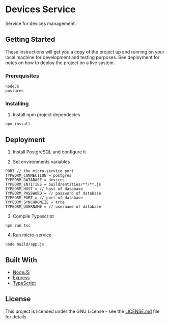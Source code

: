 # Devices Service

Service for devices management.

## Getting Started

These instructions will get you a copy of the project up and running on your local machine for development and testing purposes. See deployment for notes on how to deploy the project on a live system.

### Prerequisites

```
nodeJS
postgres
```

### Installing

1. Install npm project dependecies

```
npm install
```

## Deployment

1. Install PostgreSQL and configure it

2. Set environments variables
```
PORT // the micro-service port
TYPEORM_CONNECTION = postgres
TYPEORM_DATABASE = devices
TYPEORM_ENTITIES = build/entities/**/**.js
TYPEORM_HOST = // host of database
TYPEORM_PASSWORD = // password of database
TYPEORM_PORT = // port of database
TYPEORM_SYNCHRONIZE = true
TYPEORM_USERNAME = // username of database
```
3. Compile Typescript
```
npm run tsc
```
4. Run micro-service
```
node build/app.js
```

## Built With

* [NodeJS](https://nodejs.org/it/)
* [Express](https://expressjs.com/it/)
* [TypeScript](https://github.com/microsoft/TypeScript)

## License

This project is licensed under the GNU License - see the [LICENSE.md](LICENSE.md) file for details
